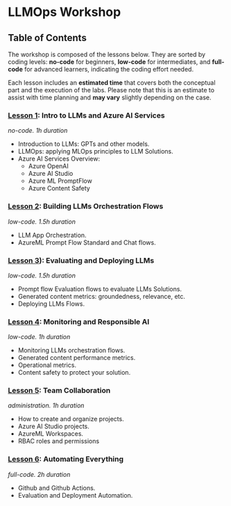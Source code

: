 # LLMOps Workshop

## Table of Contents

The workshop is composed of the lessons below. They are sorted by coding levels: **no-code** for beginners, **low-code** for intermediates, and **full-code** for advanced learners, indicating the coding effort needed. 

Each lesson includes an **estimated time** that covers both the conceptual part and the execution of the labs. Please note that this is an estimate to assist with time planning and **may vary** slightly depending on the case.

### [Lesson 1](https://github.com/PacktPublishing/Generative-AI-for-Cloud-Solutions/blob/main/labs/lab04-LLMOps/lesson_01/lab01.md): Intro to LLMs and Azure AI Services
*no-code. 1h duration* 
 - Introduction to LLMs: GPTs and other models. 
 - LLMOps: applying MLOps principles to LLM Solutions. 
 - Azure AI Services Overview: 
   - Azure OpenAI  
   - Azure AI Studio 
   - Azure ML PromptFlow 
   - Azure Content Safety 

### [Lesson 2](https://github.com/PacktPublishing/Generative-AI-for-Cloud-Solutions/blob/main/labs/lab04-LLMOps/lesson_02/lab02.md): Building LLMs Orchestration Flows
*low-code. 1.5h duration* 
 - LLM App Orchestration. 
 - AzureML Prompt Flow Standard and Chat flows.

### [Lesson 3](https://github.com/PacktPublishing/Generative-AI-for-Cloud-Solutions/blob/main/labs/lab04-LLMOps/lesson_03/lab03.md)): Evaluating and Deploying LLMs
*low-code. 1.5h duration*
 - Prompt flow Evaluation flows to evaluate LLMs Solutions. 
 - Generated content metrics: groundedness, relevance, etc. 
 - Deploying LLMs Flows. 

### [Lesson 4](https://github.com/PacktPublishing/Generative-AI-for-Cloud-Solutions/blob/main/labs/lab04-LLMOps/lesson_04/lab04.md): Monitoring and Responsible AI
*low-code. 1h duration*
 - Monitoring LLMs orchestration flows. 
 - Generated content performance metrics. 
 - Operational metrics.
- Content safety to protect your solution. 

### [Lesson 5](https://github.com/PacktPublishing/Generative-AI-for-Cloud-Solutions/blob/main/labs/lab04-LLMOps/lesson_05/lab05.md): Team Collaboration
 *administration. 1h duration* 
 - How to create and organize projects. 
 - Azure AI Studio projects. 
 - AzureML Workspaces. 
 - RBAC roles and permissions 

### [Lesson 6](https://github.com/PacktPublishing/Generative-AI-for-Cloud-Solutions/blob/main/labs/lab04-LLMOps/lesson_06/lab06.md): Automating Everything
 *full-code. 2h duration* 
 - Github and Github Actions. 
 - Evaluation and Deployment Automation.
